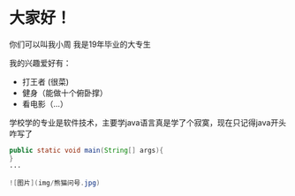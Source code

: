 # 大家好！
你们可以叫我小周
我是19年毕业的大专生

我的兴趣爱好有：
* 打王者 (很菜)
* 健身（能做十个俯卧撑）
* 看电影（...）

学校学的专业是软件技术，主要学java语言真是学了个寂寞，现在只记得java开头咋写了
```java
public static void main(String[] args){
}
···

![图片](img/熊猫问号.jpg)

